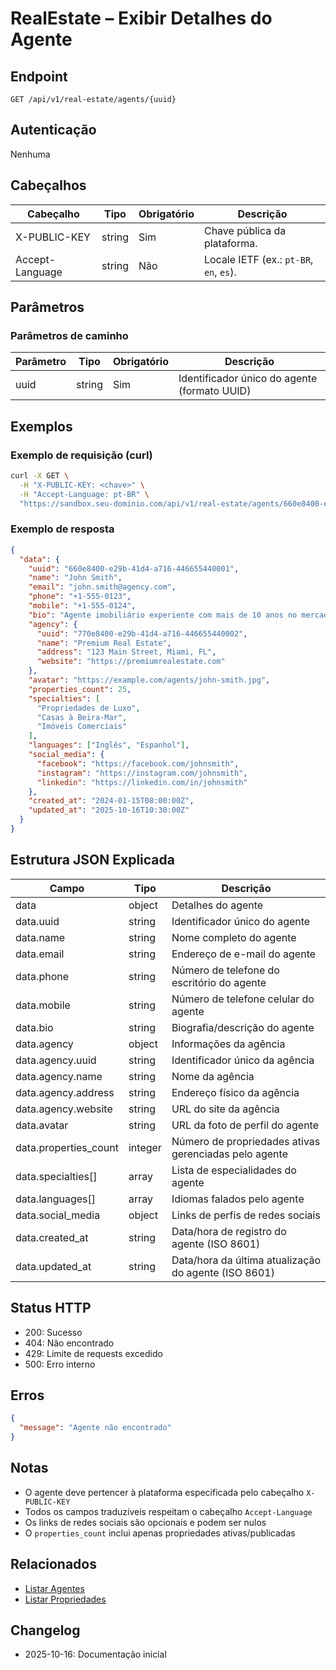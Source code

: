 # RealEstate – Exibir Detalhes do Agente

## Endpoint

```
GET /api/v1/real-estate/agents/{uuid}
```

## Autenticação

Nenhuma

## Cabeçalhos

| Cabeçalho          | Tipo     | Obrigatório | Descrição |
| ------------------ | -------- | ----------- | --------- |
| X-PUBLIC-KEY       | string   | Sim         | Chave pública da plataforma. |
| Accept-Language    | string   | Não         | Locale IETF (ex.: `pt-BR`, `en`, `es`). |

## Parâmetros

### Parâmetros de caminho

| Parâmetro | Tipo   | Obrigatório | Descrição |
| --------- | ------ | ----------- | --------- |
| uuid      | string | Sim         | Identificador único do agente (formato UUID) |

## Exemplos

### Exemplo de requisição (curl)

```bash
curl -X GET \
  -H "X-PUBLIC-KEY: <chave>" \
  -H "Accept-Language: pt-BR" \
  "https://sandbox.seu-dominio.com/api/v1/real-estate/agents/660e8400-e29b-41d4-a716-446655440001"
```

### Exemplo de resposta

```json
{
  "data": {
    "uuid": "660e8400-e29b-41d4-a716-446655440001",
    "name": "John Smith",
    "email": "john.smith@agency.com",
    "phone": "+1-555-0123",
    "mobile": "+1-555-0124",
    "bio": "Agente imobiliário experiente com mais de 10 anos no mercado de Miami. Especializado em propriedades de luxo e casas à beira-mar.",
    "agency": {
      "uuid": "770e8400-e29b-41d4-a716-446655440002",
      "name": "Premium Real Estate",
      "address": "123 Main Street, Miami, FL",
      "website": "https://premiumrealestate.com"
    },
    "avatar": "https://example.com/agents/john-smith.jpg",
    "properties_count": 25,
    "specialties": [
      "Propriedades de Luxo",
      "Casas à Beira-Mar",
      "Imóveis Comerciais"
    ],
    "languages": ["Inglês", "Espanhol"],
    "social_media": {
      "facebook": "https://facebook.com/johnsmith",
      "instagram": "https://instagram.com/johnsmith",
      "linkedin": "https://linkedin.com/in/johnsmith"
    },
    "created_at": "2024-01-15T08:00:00Z",
    "updated_at": "2025-10-16T10:30:00Z"
  }
}
```

## Estrutura JSON Explicada

| Campo        | Tipo     | Descrição |
| ------------ | -------- | --------- |
| data | object | Detalhes do agente |
| data.uuid | string | Identificador único do agente |
| data.name | string | Nome completo do agente |
| data.email | string | Endereço de e-mail do agente |
| data.phone | string | Número de telefone do escritório do agente |
| data.mobile | string | Número de telefone celular do agente |
| data.bio | string | Biografia/descrição do agente |
| data.agency | object | Informações da agência |
| data.agency.uuid | string | Identificador único da agência |
| data.agency.name | string | Nome da agência |
| data.agency.address | string | Endereço físico da agência |
| data.agency.website | string | URL do site da agência |
| data.avatar | string | URL da foto de perfil do agente |
| data.properties_count | integer | Número de propriedades ativas gerenciadas pelo agente |
| data.specialties[] | array | Lista de especialidades do agente |
| data.languages[] | array | Idiomas falados pelo agente |
| data.social_media | object | Links de perfis de redes sociais |
| data.created_at | string | Data/hora de registro do agente (ISO 8601) |
| data.updated_at | string | Data/hora da última atualização do agente (ISO 8601) |

## Status HTTP

- 200: Sucesso
- 404: Não encontrado
- 429: Limite de requests excedido
- 500: Erro interno

## Erros

```json
{
  "message": "Agente não encontrado"
}
```

## Notas

- O agente deve pertencer à plataforma especificada pelo cabeçalho `X-PUBLIC-KEY`
- Todos os campos traduzíveis respeitam o cabeçalho `Accept-Language`
- Os links de redes sociais são opcionais e podem ser nulos
- O `properties_count` inclui apenas propriedades ativas/publicadas

## Relacionados

- [Listar Agentes](AgentIndex.md)
- [Listar Propriedades](PropertyIndex.md)

## Changelog

- 2025-10-16: Documentação inicial

